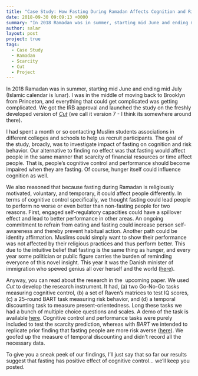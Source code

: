 ```yaml
---
title: "Case Study: How Fasting During Ramadan Affects Cognition and Risk"
date: 2018-09-30 09:09:13 +0000
summary: "In 2018 Ramadan was in summer, starting mid June and ending mid July (Islamic calendar is lunar). Here is how we conducted an online experiment about scarcity using Cut."
author: salar
layout: post
project: true
tags:
  - Case Study
  - Ramadan
  - Scarcity
  - Cut
  - Project
---
```

In 2018 Ramadan was in summer, starting mid June and ending mid July (Islamic calendar is lunar). I was in the middle of moving back to Brooklyn from Princeton, and everything that could get complicated was getting complicated. We got the IRB approval and launched the study on the freshly developed version of *[Cut](https://cut.social)* (we call it version 7 - I think its somewhere around there). 

I had spent a month or so contacting Muslim students associations in different colleges and schools to help us recruit participants. The goal of the study, broadly, was to investigate impact of fasting on cognition and risk behavior. Our alternative to finding no effect was that fasting would affect people in the same manner that scarcity of financial resources or time affect people. That is, people’s cognitive control and performance should become impaired when they are fasting. Of course, hunger itself could influence cognition as well. 

We also reasoned that because fasting during Ramadan is religiously motivated, voluntary, and temporary, it could affect people differently. In terms of cognitive control specifically, we thought fasting could lead people to perform no worse or even better than non-fasting people for two reasons. First, engaged self-regulatory capacities could have a spillover effect and lead to better performance in other areas. An ongoing commitment to refrain from eating and fasting could increase person self-awareness and thereby prevent habitual action. Another path could be identity affirmation. Muslims could simply want to show their performance was not affected by their religious practices and thus perform better. This due to the intuitive belief that fasting is the same thing as hunger, and every year some politician or public figure carries the burden of reminding everyone of this novel insight. This year it was the Danish minister of immigration who spewed genius all over herself and the world ([here](https://www.washingtonpost.com/news/worldviews/wp/2018/05/22/danish-minister-muslims-fasting-is-dangerous-for-us-all/?noredirect=on&utm_term=.add6181cf074)). 

Anyway, you can read about the research in the  upcoming paper. We used *Cut* to develop the research instrument. It had, (a) two Go-No-Go tasks measuring cognitive control, (b) a set of Raven’s matrices to test IQ scores, (c) a 25-round BART task measuring risk behavior, and (d) a temporal discounting task to measure present-orientedness. Long these tasks we had a bunch of multiple choice questions and scales. A demo of the task is available [here](https://beta.cut.social/#!/hwega2). Cognitive control and performance tasks were purely included to test the scarcity prediction, whereas with *BART* we intended to replicate prior finding that fasting people are more risk averse ([here](https://psyarxiv.com/kj5ac/)). We goofed up the measure of temporal discounting and didn’t record all the necessary data. 

To give you a sneak peek of our findings, I’ll just say that so far our results suggest that fasting has positive effect of cognitive control... we’ll keep you posted.

<br />